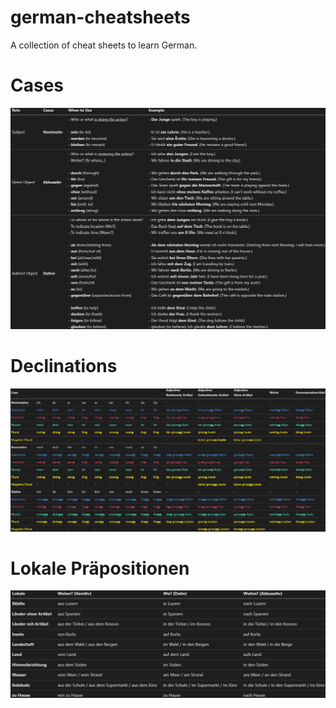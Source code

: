 # german-cheatsheets
A collection of cheat sheets to learn German.

# Cases
![Cases](cases.png "Cases")

# Declinations
![Declinations](declinations.png "Declinations")

# Lokale Präpositionen
![Lokale Präpositionen](lokale.png "Lokale Präpositionen")